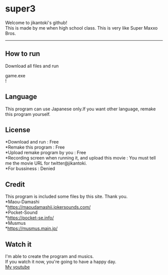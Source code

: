 # super3  
Welcome to jikantoki's github!  
This is made by me when high school class. This is very like Super Maxxo Bros.  

***  

## How to run  
Download all files and run<dt>game.exe</dt>!  

## Language  
This program can use Japanese only.If you want other language, remake this program yourself.  

## License  
*Download and run : Free  
*Remake this program : Free  
*Upload remake program by you : Free  
*Recording screen when running it, and upload this movie : You must tell me the movie URL for twitter@jikantoki.  
*For bussiness : Denied  

## Credit  
This program is included some files by this site. Thank you.  
*Maou-Damashi  
	*<https://maoudamashii.jokersounds.com/>  
*Pocket-Sound  
	*<https://pocket-se.info/>  
*Musmus  
	*<https://musmus.main.jp/>  

## Watch it  
I'm able to create the program and musics.  
If you watch it now, you're going to have a happy day.  
[My youtube](https://enoki.xyz/youtube "My youtube")  
